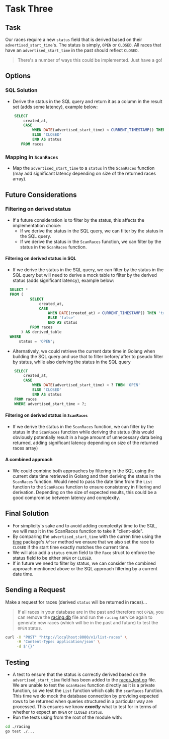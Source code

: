 # Task Three
## Task
Our races require a new `status` field that is derived based on their `advertised_start_time`'s. The status is simply, `OPEN` or `CLOSED`. All races that have an `advertised_start_time` in the past should reflect `CLOSED`.
> There's a number of ways this could be implemented. Just have a go!


## Options
### SQL Solution
- Derive the status in the SQL query and return it as a column in the result set (adds some latency), example below:
```sql
    SELECT
        created_at,
        CASE
            WHEN DATE(advertised_start_time) < CURRENT_TIMESTAMP() THEN 'OPEN'
            ELSE 'CLOSED'
            END AS status
       FROM races
  ```
### Mapping in `ScanRaces`
- Map the `advertised_start_time` to a `status` in the `ScanRaces` function (may add significant latency depending on size of the returned races array).

## Future Considerations
### Filtering on derived status
- If a future consideration is to filter by the status, this affects the implementation choice:
  - If we derive the status in the SQL query, we can filter by the status in the SQL query.
  - If we derive the status in the `ScanRaces` function, we can filter by the status in the `ScanRaces` function.

#### Filtering on derived status in SQL
- If we derive the status in the SQL query, we can filter by the status in the SQL query but will need to derive a mock table to filter by the derived status (adds significant latency), example below:
```sql
  SELECT *
  FROM (
           SELECT
               created_at,
               CASE
                   WHEN DATE(created_at) < CURRENT_TIMESTAMP() THEN 'true'
                   ELSE 'false'
                   END AS status
           FROM races
       ) AS derived_table
  WHERE
      status = 'OPEN';
  ```
- Alternatively, we could retrieve the current date time in Golang when building the SQL query and use that to filter before/ after to pseudo filter by status, while also deriving the status in the SQL query
```sql
    SELECT
        created_at,
        CASE
            WHEN DATE(advertised_start_time) < ? THEN 'OPEN'
            ELSE 'CLOSED'
            END AS status
    FROM races
    WHERE advertised_start_time < ?;

```

#### Filtering on derived status in `ScanRaces`
- If we derive the status in the `ScanRaces` function, we can filter by the status in the `ScanRaces` function while deriving the status (this would obviously potentially result in a huge amount of unnecessary data being returned, adding significant latency depending on size of the returned races array)

#### A combined approach
- We could combine both approaches by filtering in the SQL using the current date time retrieved in Golang and then deriving the status in the `ScanRaces` function. Would need to pass the date time from the `List` function to the `ScanRaces` function to ensure consistency in filtering and derivation. Depending on the size of expected results, this could be a good compromise between latency and complexity.

## Final Solution
- For simplicity's sake and to avoid adding complexity/ time to the SQL, we will map it in the ScanRaces function to take it "client-side".
- By comparing the `advertised_start_time` with the curren time using the [time](/usr/local/go/src/time/time.go) package's `After` method we ensure that we also set the race to `CLOSED` if the start time exactly matches the current time.
- We will also add a `status` enum field to the `Race` struct to enforce the status field to be either `OPEN` or `CLOSED`.
- If in future we need to filter by status, we can consider the combined approach mentioned above or the SQL approach filtering by a current date time.

## Sending a Request
Make a request for races (derived `status` will be returned in races)...
> If all races in your database are in the past and therefore not `OPEN`, you can remove the [racing.db](racing/db/racing.db) file and run the `racing` service again to generate new races (which will be in the past and future) to test the `OPEN` status.

```bash
curl -X "POST" "http://localhost:8000/v1/list-races" \
     -H 'Content-Type: application/json' \
     -d $'{}'
```

## Testing
- A test to ensure that the status is correctly derived based on the `advertised_start_time` field has been added to the [races_test.go](racing/db/races_test.go) file. We are unable to test the `scanRaces` function directly as it is a private function, so we test the `List` function which calls the `scanRaces` function. This time we do mock the database connection by providing expected rows to be returned when queries structured in a particular way are processed. This ensures we know **_exactly_** what to test for in terms of whether to expect an `OPEN` or `CLOSED` `status`.
- Run the tests using from the root of the module with:
```bash 
cd ./racing
go test ./...
```